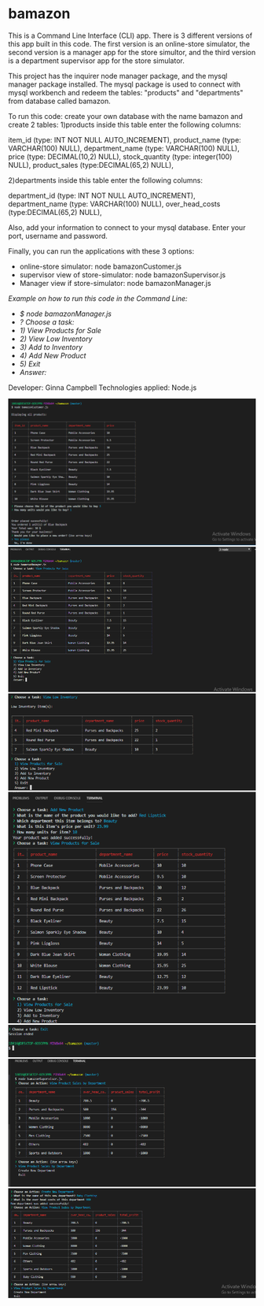 # bamazon
This is a Command Line Interface (CLI) app. There is 3 different versions of this app built in this code. The first version is an online-store simulator, the second version is a manager app for the store simultor, and the third version is a department supervisor app for the store simulator.

This project has the inquirer node manager package, and the mysql manager package installed. The mysql package is used to connect with mysql workbench and redeem the tables: "products" and "departments" from database called bamazon.

To run this code: create your own database with the name bamazon and create 2 tables: 
1)products 
inside this table enter the following columns:

item_id (type: INT NOT NULL AUTO_INCREMENT),
product_name (type: VARCHAR(100) NULL),
department_name (type: VARCHAR(100) NULL),
price (type: DECIMAL(10,2) NULL),
stock_quantity (type: integer(100) NULL),
product_sales (type:DECIMAL(65,2) NULL),


2)departments
inside this table enter the following columns:

department_id (type: INT NOT NULL AUTO_INCREMENT),
department_name (type: VARCHAR(100) NULL),
over_head_costs (type:DECIMAL(65,2) NULL),
 
 Also, add your information to connect to your mysql database. Enter your port, username and password.

 Finally, you can run the applications with these 3 options: 

* online-store simulator: node bamazonCustomer.js
* supervisor view of store-simulator: node bamazonSupervisor.js
* Manager view if store-simulator: node bamazonManager.js



*Example on how to run this code in the Command Line:*
* *$ node bamazonManager.js*
* *? Choose a task:*
*   *1) View Products for Sale*
*   *2) View Low Inventory*
*   *3) Add to Inventory*
*   *4) Add New Product*
*   *5) Exit*
*   *Answer:*

Developer: Ginna Campbell
Technologies applied: Node.js

![customer view](images/mysql-node.PNG)
![Manager View](images/mysql-node-one.PNG)
![Manager View](images/mysql-node-two.PNG)
![Manager View](images/mysql-node-three.PNG)
![Manager View](images/mysql-node-four.PNG)
![Supervisor View](images/mysql-node-five.PNG)
![Supervisor View](images/mysql-node-six.PNG)